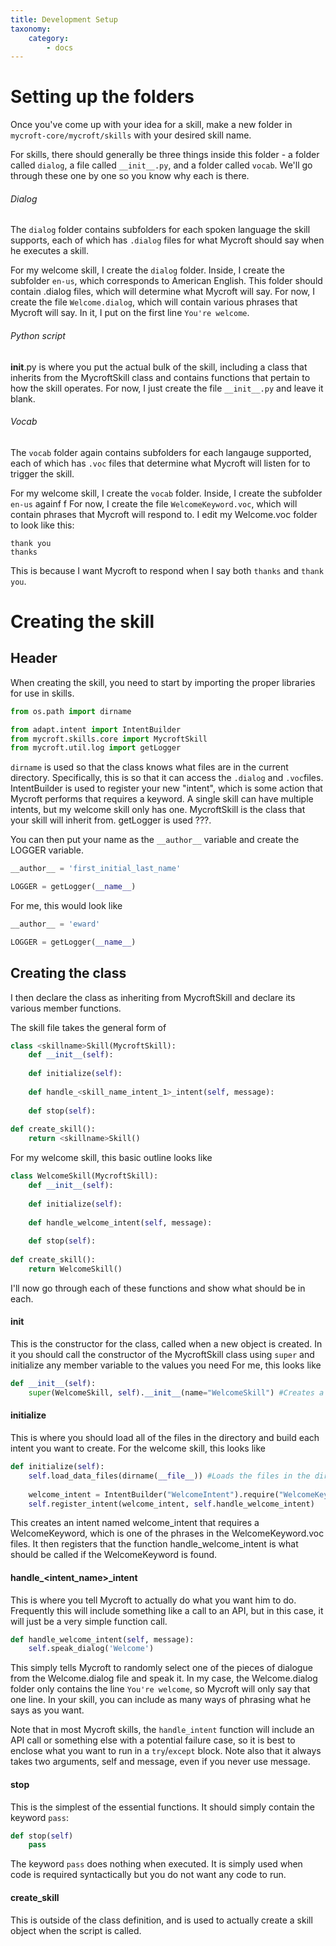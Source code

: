 ```yaml
---
title: Development Setup
taxonomy:
    category:
        - docs
---
```


# Setting up the folders

Once you've come up with your idea for a skill, make a new folder in `mycroft-core/mycroft/skills` with your desired skill name.

For skills, there should generally be three things inside this folder - a folder called `dialog`, a file called `__init__.py`, and a folder called `vocab`. We'll go through these one by one so you know why each is there.

###### Dialog
The `dialog` folder contains subfolders for each spoken language the skill supports, each of which has `.dialog` files for what Mycroft should say when he executes a skill.

For my welcome skill, I create the `dialog` folder. Inside, I create the subfolder `en-us`, which corresponds to American English. This folder should contain .dialog files, which will determine what Mycroft will say.
For now, I create the file `Welcome.dialog`, which will contain various phrases that Mycroft will say. In it, I put on the first line `You're welcome`.
###### Python script
__init__.py is where you put the actual bulk of the skill, including a class that inherits from the MycroftSkill class and contains functions that pertain to how the skill operates. For now, I just create the file `__init__.py` and leave it blank.

###### Vocab
The `vocab` folder again contains subfolders for each langauge supported, each of which has `.voc` files that determine what Mycroft will listen for to trigger the skill.

For my welcome skill, I create the `vocab` folder. Inside, I create the subfolder `en-us` againf  f
For now, I create the file `WelcomeKeyword.voc`, which will contain phrases that Mycroft will respond to. I edit my Welcome.voc folder to look like this:
```
thank you
thanks
```
This is because I want Mycroft to respond when I say both `thanks` and `thank you`.

# Creating the skill

## Header
When creating the skill, you need to start by importing the proper libraries for use in skills. 

```python
from os.path import dirname

from adapt.intent import IntentBuilder
from mycroft.skills.core import MycroftSkill
from mycroft.util.log import getLogger
```

`dirname` is used so that the class knows what files are in the current directory. Specifically, this is so that it can access the `.dialog` and `.voc`files.
IntentBuilder is used to register your new "intent", which is some action that Mycroft performs that requires a keyword. A single skill can have multiple intents, but my welcome skill only has one.
MycroftSkill is the class that your skill will inherit from.
getLogger is used ???.

You can then put your name as the `__author__` variable and create the LOGGER variable.

```python
__author__ = 'first_initial_last_name'

LOGGER = getLogger(__name__)
```

For me, this would look like 

```python
__author__ = 'eward'

LOGGER = getLogger(__name__)
```

## Creating the class

I then declare the class as inheriting from MycroftSkill and declare its various member functions.

The skill file takes the general form of

```python
class <skillname>Skill(MycroftSkill):
    def __init__(self):
    
    def initialize(self):
    
    def handle_<skill_name_intent_1>_intent(self, message):
    
    def stop(self):
    
def create_skill():
    return <skillname>Skill()
```

For my welcome skill, this basic outline looks like
```python
class WelcomeSkill(MycroftSkill):
    def __init__(self):
    
    def initialize(self):
    
    def handle_welcome_intent(self, message):
    
    def stop(self):
    
def create_skill():
    return WelcomeSkill()
```
I'll now go through each of these functions and show what should be in each.

#### __init__
This is the constructor for the class, called when a new <skillname> object is created. In it you should call the constructor of the MycroftSkill class using `super` and initialize any member variable to the values you need
For me, this looks like
```python
def __init__(self):
    super(WelcomeSkill, self).__init__(name="WelcomeSkill") #Creates a MycroftSkill object and names it WelcomeSkill
```

#### initialize
This is where you should load all of the files in the directory and build each intent you want to create.
For the welcome skill, this looks like
```python
def initialize(self):
    self.load_data_files(dirname(__file__)) #Loads the files in the directory
    
    welcome_intent = IntentBuilder("WelcomeIntent").require("WelcomeKeyword").build()
    self.register_intent(welcome_intent, self.handle_welcome_intent)
```
This creates an intent named welcome_intent that requires a WelcomeKeyword, which is one of the phrases in the WelcomeKeyword.voc files.
It then registers that the function handle_welcome_intent is what should be called if the WelcomeKeyword is found.

#### handle_<intent_name>_intent
This is where you tell Mycroft to actually do what you want him to do. Frequently this will include something like a call to an API, but in this case, it will just be a very simple function call.
```python
def handle_welcome_intent(self, message):
    self.speak_dialog('Welcome')
```
This simply tells Mycroft to randomly select one of the pieces of dialogue from the Welcome.dialog file and speak it. In my case, the Welcome.dialog folder only contains the line `You're welcome`, so Mycroft will only say that one line.
In your skill, you can include as many ways of phrasing what he says as you want.

Note that in most Mycroft skills, the `handle_intent` function will include an API call or something else with a potential failure case, so it is best to enclose what you want to run in a `try`/`except` block.
Note also that it always takes two arguments, self and message, even if you never use message.
#### stop
This is the simplest of the essential functions. It should simply contain the keyword `pass`:
```python
def stop(self)
    pass
```
The keyword `pass` does nothing when executed. It is simply used when code is required syntactically but you do not want any code to run.

#### create_skill
This is outside of the class definition, and is used to actually create a skill object when the script is called.

